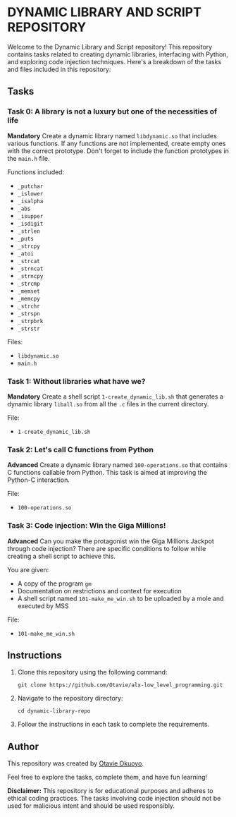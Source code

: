 # DYNAMIC LIBRARY AND SCRIPT REPOSITORY

Welcome to the Dynamic Library and Script repository! This repository contains tasks related to creating dynamic libraries, interfacing with Python, and exploring code injection techniques. Here's a breakdown of the tasks and files included in this repository:

## Tasks

### Task 0: A library is not a luxury but one of the necessities of life
**Mandatory**
Create a dynamic library named `libdynamic.so` that includes various functions. If any functions are not implemented, create empty ones with the correct prototype. Don't forget to include the function prototypes in the `main.h` file.

Functions included:
- `_putchar`
- `_islower`
- `_isalpha`
- `_abs`
- `_isupper`
- `_isdigit`
- `_strlen`
- `_puts`
- `_strcpy`
- `_atoi`
- `_strcat`
- `_strncat`
- `_strncpy`
- `_strcmp`
- `_memset`
- `_memcpy`
- `_strchr`
- `_strspn`
- `_strpbrk`
- `_strstr`

Files:
- `libdynamic.so`
- `main.h`

### Task 1: Without libraries what have we?
**Mandatory**
Create a shell script `1-create_dynamic_lib.sh` that generates a dynamic library `liball.so` from all the `.c` files in the current directory.

File:
- `1-create_dynamic_lib.sh`

### Task 2: Let's call C functions from Python
**Advanced**
Create a dynamic library named `100-operations.so` that contains C functions callable from Python. This task is aimed at improving the Python-C interaction.

File:
- `100-operations.so`

### Task 3: Code injection: Win the Giga Millions!
**Advanced**
Can you make the protagonist win the Giga Millions Jackpot through code injection? There are specific conditions to follow while creating a shell script to achieve this.

You are given:
- A copy of the program `gm`
- Documentation on restrictions and context for execution
- A shell script named `101-make_me_win.sh` to be uploaded by a mole and executed by MSS

File:
- `101-make_me_win.sh`

## Instructions

1. Clone this repository using the following command:
   ```
   git clone https://github.com/Otavie/alx-low_level_programming.git
   ```

2. Navigate to the repository directory:
   ```
   cd dynamic-library-repo
   ```

3. Follow the instructions in each task to complete the requirements.

## Author

This repository was created by [Otavie Okuoyo](https://github.com/Otavie).

Feel free to explore the tasks, complete them, and have fun learning!

**Disclaimer:** This repository is for educational purposes and adheres to ethical coding practices. The tasks involving code injection should not be used for malicious intent and should be used responsibly.
